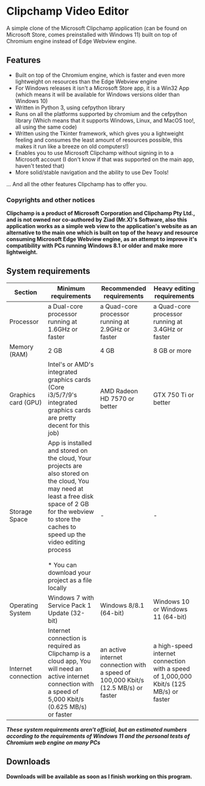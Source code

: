 # Clipchamp Video Editor
A simple clone of the Microsoft Clipchamp application (can be found on Microsoft Store, comes preinstalled with Windows 11) built on top of Chromium engine instead of Edge Webview engine.

## Features
* Built on top of the Chromium engine, which is faster and even more lightweight on resources than the Edge Webview engine
* For Windows releases it isn't a Microsoft Store app, it is a Win32 App (which means it will be available for Windows versions older than Windows 10)
* Written in Python 3, using cefpython library
* Runs on all the platforms supported by chromium and the cefpython library (Which means that it supports Windows, Linux, and MacOS too!, all using the same code)
* Written using the Tkinter framework, which gives you a lightweight feeling and consumes the least amount of resources possible, this makes it run like a breeze on old computers!)
* Enables you to use Microsoft Clipchamp without signing in to a Microsoft account (I don't know if that was supported on the main app, haven't tested that)
* More solid/stable navigation and the ability to use Dev Tools!

... And all the other features Clipchamp has to offer you.

### Copyrights and other notices
**Clipchamp is a product of Microsoft Corporation and Clipchamp Pty Ltd., and is not owned nor co-authored by Ziad (Mr.X)'s Software, also this application works as a simple web view to the application's website as an alternative to the main one which is built on top of the heavy and resource consuming Microsoft Edge Webview engine, as an attempt to improve it's compatibility with PCs running Windows 8.1 or older and make more lightweight.**

## System requirements
| Section | Minimum requirements | Recommended requirements | Heavy editing requirements |
| -------  | ------------------- | ------------------------ | --------------------------- |
| Processor | a Dual-core processor running at 1.6GHz or faster | a Quad-core processor running at 2.9GHz or faster | a Quad-core processor running at 3.4GHz or faster |
| Memory (RAM) | 2 GB | 4 GB | 8 GB or more |
| Graphics card (GPU) | Intel's or AMD's integrated graphics cards (Core i3/5/7/9's integrated graphics cards are pretty decent for this job) | AMD Radeon HD 7570 or better | GTX 750 Ti or better |
| Storage Space | App is installed and stored on the cloud, Your projects are also stored on the cloud, You may need at least a free disk space of 2 GB for the webview to store the caches to speed up the video editing process <br> <br> * You can download your project as a file locally | - | - | - | 
| Operating System | Windows 7 with Service Pack 1 Update (32-bit) | Windows 8/8.1 (64-bit) | Windows 10 or Windows 11 (64-bit) |
| Internet connection | Internet connection is required as Clipchamp is a cloud app, You will need an active internet connection with a speed of 5,000 Kbit/s (0.625 MB/s) or faster | an active internet connection with a speed of 100,000 Kbit/s (12.5 MB/s) or faster | a high-speed internet connection with a speed of 1,000,000 Kbit/s (125 MB/s) or faster |

***These system requirements aren't official, but an estimated numbers according to the requirements of Windows 11 and the personal tests of Chromium web engine on many PCs***

## Downloads
**Downloads will be available as soon as I finish working on this program.**
